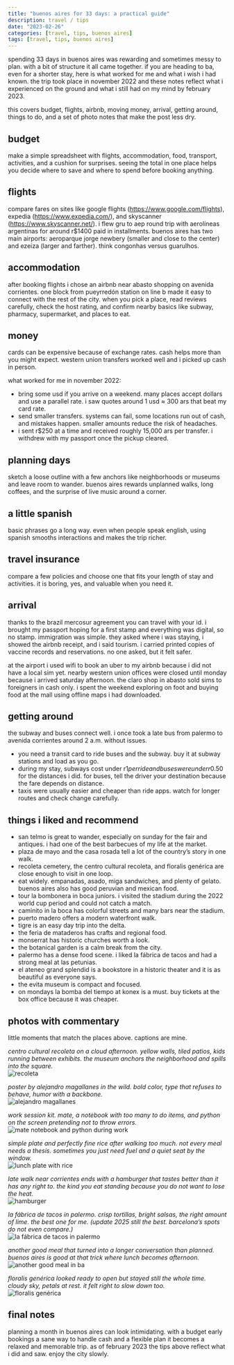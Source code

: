 ```yaml
---
title: "buenos aires for 33 days: a practical guide"
description: travel / tips
date: "2023-02-26"
categories: [travel, tips, buenos aires]
tags: [travel, tips, buenos aires]
---
```


spending 33 days in buenos aires was rewarding and sometimes messy to plan. with a bit of structure it all came together. if you are heading to ba, even for a shorter stay, here is what worked for me and what i wish i had known. the trip took place in november 2022 and these notes reflect what i experienced on the ground and what i still had on my mind by february 2023.

this covers budget, flights, airbnb, moving money, arrival, getting around, things to do, and a set of photo notes that make the post less dry.

## budget

make a simple spreadsheet with flights, accommodation, food, transport, activities, and a cushion for surprises. seeing the total in one place helps you decide where to save and where to spend before booking anything.

## flights

compare fares on sites like google flights (https://www.google.com/flights), expedia (https://www.expedia.com/), and skyscanner (https://www.skyscanner.net/). i flew gru to aep round trip with aerolíneas argentinas for around r$1400 paid in installments. buenos aires has two main airports: aeroparque jorge newbery (smaller and close to the center) and ezeiza (larger and farther). think congonhas versus guarulhos.

## accommodation

after booking flights i chose an airbnb near abasto shopping on avenida corrientes. one block from pueyrredón station on line b made it easy to connect with the rest of the city. when you pick a place, read reviews carefully, check the host rating, and confirm nearby basics like subway, pharmacy, supermarket, and places to eat.

## money

cards can be expensive because of exchange rates. cash helps more than you might expect. western union transfers worked well and i picked up cash in person.

what worked for me in november 2022:
- bring some usd if you arrive on a weekend. many places accept dollars and use a parallel rate. i saw quotes around 1 usd ≈ 300 ars that beat my card rate.
- send smaller transfers. systems can fail, some locations run out of cash, and mistakes happen. smaller amounts reduce the risk of headaches.
- i sent r$250 at a time and received roughly 15,000 ars per transfer. i withdrew with my passport once the pickup cleared.

## planning days

sketch a loose outline with a few anchors like neighborhoods or museums and leave room to wander. buenos aires rewards unplanned walks, long coffees, and the surprise of live music around a corner.

## a little spanish

basic phrases go a long way. even when people speak english, using spanish smooths interactions and makes the trip richer.

## travel insurance

compare a few policies and choose one that fits your length of stay and activities. it is boring, yes, and valuable when you need it.

## arrival

thanks to the brazil mercosur agreement you can travel with your id. i brought my passport hoping for a first stamp and everything was digital, so no stamp. immigration was simple. they asked where i was staying, i showed the airbnb receipt, and i said tourism. i carried printed copies of vaccine records and reservations. no one asked, but it felt safer.

at the airport i used wifi to book an uber to my airbnb because i did not have a local sim yet. nearby western union offices were closed until monday because i arrived saturday afternoon. the claro shop in abasto sold sims to foreigners in cash only. i spent the weekend exploring on foot and buying food at the mall using offline maps i had downloaded.

## getting around

the subway and buses connect well. i once took a late bus from palermo to avenida corrientes around 2 a.m. without issues.

- you need a transit card to ride buses and the subway. buy it at subway stations and load as you go.
- during my stay, subways cost under r$1 per ride and buses were under r$0.50 for the distances i did. for buses, tell the driver your destination because the fare depends on distance.
- taxis were usually easier and cheaper than ride apps. watch for longer routes and check change carefully.

## things i liked and recommend

- san telmo is great to wander, especially on sunday for the fair and antiques. i had one of the best barbecues of my life at the market.
- plaza de mayo and the casa rosada tell a lot of the country’s story in one walk.
- recoleta cemetery, the centro cultural recoleta, and floralis genérica are close enough to visit in one loop.
- eat widely. empanadas, asado, miga sandwiches, and plenty of gelato. buenos aires also has good peruvian and mexican food.
- tour la bombonera in boca juniors. i visited the stadium during the 2022 world cup period and could not catch a match.
- caminito in la boca has colorful streets and many bars near the stadium.
- puerto madero offers a modern waterfront walk.
- tigre is an easy day trip into the delta.
- the feria de mataderos has crafts and regional food.
- monserrat has historic churches worth a look.
- the botanical garden is a calm break from the city.
- palermo has a dense food scene. i liked la fábrica de tacos and had a strong meal at las petunias.
- el ateneo grand splendid is a bookstore in a historic theater and it is as beautiful as everyone says.
- the evita museum is compact and focused.
- on mondays la bomba del tiempo at konex is a must. buy tickets at the box office because it was cheaper.

## photos with commentary

little moments that match the places above. captions are mine.

_centro cultural recoleta on a cloud afternoon. yellow walls, tiled patios, kids running between exhibits. the museum anchors the neighborhood and spills into the square._  
![recoleta](https://i.imgur.com/VRjlEyv.jpeg)

_poster by alejandro magallanes in the wild. bold color, type that refuses to behave, humor with a backbone._  
![alejandro magallanes](https://i.imgur.com/wYw3Gmq.jpeg)

_work session kit. mate, a notebook with too many to do items, and python on the screen pretending not to throw errors._  
![mate notebook and python during work](https://i.imgur.com/DFdTab0.jpeg)

_simple plate and perfectly fine rice after walking too much. not every meal needs a thesis. sometimes you just need fuel and a quiet seat by the window._  
![lunch plate with rice](https://i.imgur.com/7YMoErT.jpeg)

_late walk near corrientes ends with a hamburger that tastes better than it has any right to. the kind you eat standing because you do not want to lose the heat._  
![hamburger](https://i.imgur.com/LgHLrVl.jpeg)

_la fábrica de tacos in palermo. crisp tortillas, bright salsas, the right amount of lime. the best one for me. (update 2025 still the best. barcelona’s spots do not even compare.)_  
![la fábrica de tacos in palermo](https://i.imgur.com/Wv9MH6C.jpeg)

_another good meal that turned into a longer conversation than planned. buenos aires is good at that trick where lunch becomes afternoon._  
![another good meal in ba](https://i.imgur.com/AnS56AW.jpeg)

_floralis genérica looked ready to open but stayed still the whole time. cloudy sky, petals at rest. it felt right to slow down too._  
![floralis genérica](https://i.imgur.com/4JfMeq7.jpeg)

## final notes

planning a month in buenos aires can look intimidating. with a budget early bookings a sane way to handle cash and a flexible plan it becomes a relaxed and memorable trip. as of february 2023 the tips above reflect what i did and saw. enjoy the city slowly.
